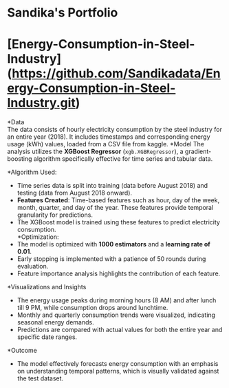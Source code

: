 # Sandika's Portfolio
# [Energy-Consumption-in-Steel-Industry] (https://github.com/Sandikadata/Energy-Consumption-in-Steel-Industry.git)

*Data  
  The data consists of hourly electricity consumption by the steel industry for an entire year (2018). It includes timestamps and corresponding energy usage (kWh) values, loaded from a CSV file from kaggle. 
*Model 
  The analysis utilizes the **XGBoost Regressor** (`xgb.XGBRegressor`), a gradient-boosting algorithm specifically effective for time series and tabular data.

*Algorithm Used:  
  - Time series data is split into training (data before August 2018) and testing (data from August 2018 onward).  
  - **Features Created**: Time-based features such as hour, day of the week, month, quarter, and day of the year. These features provide temporal granularity for predictions.  
  - The XGBoost model is trained using these features to predict electricity consumption.  
 *Optimization:  
  - The model is optimized with **1000 estimators** and a **learning rate of 0.01**.  
  - Early stopping is implemented with a patience of 50 rounds during evaluation.  
  - Feature importance analysis highlights the contribution of each feature.  

 *Visualizations and Insights
- The energy usage peaks during morning hours (8 AM) and after lunch till 9 PM, while consumption drops around lunchtime.  
- Monthly and quarterly consumption trends were visualized, indicating seasonal energy demands.  
- Predictions are compared with actual values for both the entire year and specific date ranges.  

 *Outcome  
- The model effectively forecasts energy consumption with an emphasis on understanding temporal patterns, which is visually validated against the test dataset.

